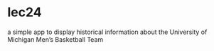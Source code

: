 # lec24
a simple app to display historical information about the University of Michigan Men’s Basketball Team
